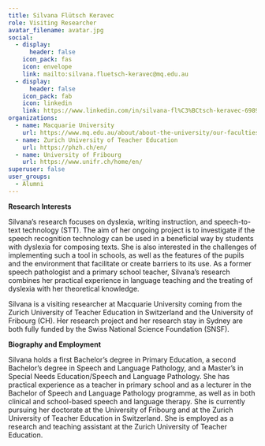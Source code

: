 ```yaml
---
title: Silvana Flütsch Keravec
role: Visiting Researcher
avatar_filename: avatar.jpg
social:
  - display:
      header: false
    icon_pack: fas
    icon: envelope
    link: mailto:silvana.fluetsch-keravec@mq.edu.au
  - display:
      header: false
    icon_pack: fab
    icon: linkedin
    link: https://www.linkedin.com/in/silvana-fl%C3%BCtsch-keravec-6989611b9/
organizations:
  - name: Macquarie University
    url: https://www.mq.edu.au/about/about-the-university/our-faculties/medicine-and-health-sciences/departments-and-centres/school-of-psychological-sciences
  - name: Zurich University of Teacher Education
    url: https://phzh.ch/en/
  - name: University of Fribourg
    url: https://www.unifr.ch/home/en/
superuser: false
user_groups:
  - Alumni
---
```

**Research Interests**

Silvana’s research focuses on dyslexia, writing instruction, and speech-to-text technology (STT). The aim of her ongoing project is to investigate if the speech recognition technology can be used in a beneficial way by students with dyslexia for composing texts. She is also interested in the challenges of implementing such a tool in schools, as well as the features of the pupils and the environment that facilitate or create barriers to its use. As a former speech pathologist and a primary school teacher, Silvana’s research combines her practical experience in language teaching and the treating of dyslexia with her theoretical knowledge.

Silvana is a visiting researcher at Macquarie University coming from the Zurich University of Teacher Education in Switzerland and the University of Fribourg (CH). Her research project and her research stay in Sydney are both fully funded by the Swiss National Science Foundation (SNSF).

**Biography and Employment**

Silvana holds a first Bachelor’s degree in Primary Education, a second Bachelor’s degree in Speech and Language Pathology, and a Master’s in Special Needs Education/Speech and Language Pathology. She has practical experience as a teacher in primary school and as a lecturer in the Bachelor of Speech and Language Pathology programme, as well as in both clinical and school-based speech and language therapy. She is currently pursuing her doctorate at the University of Fribourg and at the Zurich University of Teacher Education in Switzerland. She is employed as a research and teaching assistant at the Zurich University of Teacher Education.